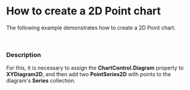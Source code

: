 # How to create a 2D Point chart


<p>The following example demonstrates how to create a 2D Point chart.</p><br />



<h3>Description</h3>

<p>For this, it is necessary to assign the <strong>ChartControl.Diagram</strong> property to <strong>XYDiagram2D</strong>, and then add two <strong>PointSeries2D</strong> with points to the diagram&#39;s <strong>Series</strong> collection.</p><br />


<br/>


